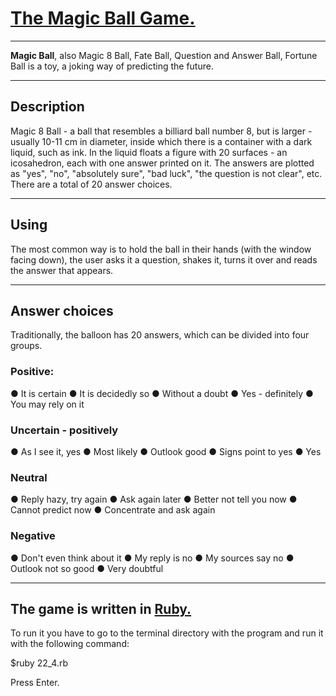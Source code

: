 # [The Magic Ball Game.](https://en.wikipedia.org/wiki/Magic_8_Ball)
____
**Magic Ball**, also Magic 8 Ball, Fate Ball, Question and Answer Ball, Fortune Ball is a toy, a joking way of predicting the future.
____
## Description
Magic 8 Ball - a ball that resembles a billiard ball number 8, but is larger - usually 10-11 cm in diameter, inside which there is a container with a dark liquid, such as ink. In the liquid floats a figure with 20 surfaces - an icosahedron, each with one answer printed on it.
The answers are plotted as "yes", "no", "absolutely sure", "bad luck", "the question is not clear", etc. There are a total of 20 answer choices.
____
## Using
The most common way is to hold the ball in their hands (with the window facing down), the user asks it a question, shakes it, turns it over and reads the answer that appears.
____
## Answer choices
Traditionally, the balloon has 20 answers, which can be divided into four groups.

### Positive:

● It is certain ● It is decidedly so ● Without a doubt ● Yes - definitely ● You may rely on it

### Uncertain - positively

● As I see it, yes ● Most likely ● Outlook good ● Signs point to yes ● Yes

### Neutral

● Reply hazy, try again ● Ask again later ● Better not tell you now ● Cannot predict now ● Concentrate and ask again

### Negative

● Don't even think about it ● My reply is no ● My sources say no ● Outlook not so good ● Very doubtful
____
## The game is written in [Ruby.](https://en.wikipedia.org/wiki/Ruby)
To run it you have to go to the terminal directory with the program and run it with the following command:

$ruby 22_4.rb

Press Enter.


